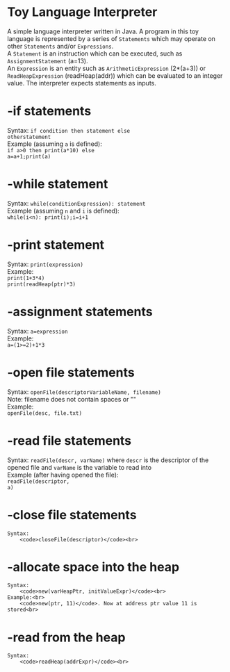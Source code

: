 # Toy Language Interpreter
A simple language interpreter written in Java. A program in this toy language is represented by a series of 
<code>Statements</code> which may operate on other <code>Statements</code> and/or <code>Expressions</code>.<br>
A <code>Statement</code> is an instruction which can be executed, such as <code>AssignmentStatement</code> (a=13).<br>
An <code>Expression</code> is an entity such as <code>ArithmeticExpression</code> (2*(a+3)) or <code>ReadHeapExpression</code> (readHeap(addr)) which can be evaluated to an integer value.
The interpreter expects statements as inputs.

# -if statements
Syntax:
	<code>if condition then statement else otherstatement</code><br>
Example (assuming <code>a</code> is defined):<br>
	<code>if a>0 then print(a*10) else a=a+1;print(a)</code>
	
# -while statement
Syntax: 
	<code>while(conditionExpression): statement</code><br>
Example (assuming <code>n</code> and <code>i</code> is defined):<br>
	<code>while(i<n): print(i);i=i+1</code><br>
	
# -print statement
Syntax:
	<code>print(expression)</code><br>
Example:<br>
	<code>print(1+3*4)</code><br>
	<code>print(readHeap(ptr)*3)</code><br>
	
# -assignment statements
Syntax:
	<code>a=expression</code><br>
Example: <br>
	<code>a=(1>=2)+1*3</code><br>
	
# -open file statements
Syntax: 
	<code>openFile(descriptorVariableName, filename)</code><br>
	Note: filename does not contain spaces or ""<br>
Example:<br>
	<code>openFile(desc, file.txt)</code><br>
	
# -read file statements
Syntax:
	<code>readFile(descr, varName)</code> where <code>descr</code> is the descriptor of the opened file and <code>varName</code> is the
	variable to read into<br>
Example (after having opened the file):<br>
	<code>readFile(descriptor, a)</code><br>

# -close file statements
	Syntax:
		<code>closeFile(descriptor)</code><br>

# -allocate space into the heap
	Syntax:
		<code>new(varHeapPtr, initValueExpr)</code><br>
	Example:<br>
		<code>new(ptr, 11)</code>. Now at address ptr value 11 is stored<br>
# -read from the heap
	Syntax:
		<code>readHeap(addrExpr)</code><br>
		
